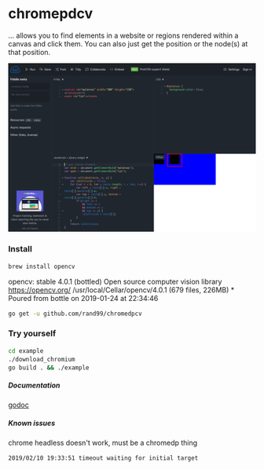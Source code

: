 # chromepdcv

... allows you to find elements in a website or regions rendered within a canvas and click them.
You can also just get the position or the node(s) at that position.

![alt text](example_match.png "Canvas sample")


### Install
```bash
brew install opencv
```

opencv: stable 4.0.1 (bottled)
Open source computer vision library
https://opencv.org/
/usr/local/Cellar/opencv/4.0.1 (679 files, 226MB) *
  Poured from bottle on 2019-01-24 at 22:34:46

```bash
go get -u github.com/rand99/chromedpcv
```


### Try yourself

```bash
cd example
./download_chromium
go build . && ./example
```

##### Documentation
[godoc](https://godoc.org/github.com/rand99/chromedpcv)

##### Known issues
chrome headless doesn't work, must be a chromedp thing
```bash
2019/02/10 19:33:51 timeout waiting for initial target
```